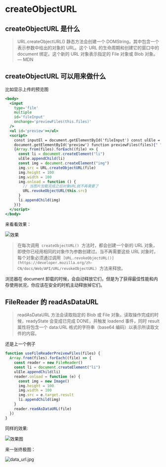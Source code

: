 # createObjectURL

## createObjectURL 是什么

> URL.createObjectURL() 静态方法会创建一个 DOMString，其中包含一个表示参数中给出的对象的 URL。这个 URL 的生命周期和创建它的窗口中的 document 绑定。这个新的 URL 对象表示指定的 File 对象或 Blob 对象。 — MDN

## createObjectURL 可以用来做什么

比如显示上传的预览图

```jsx
<body>
  <input
    type='file'
    multiple
    id='fileInput'
    onchange='previewFiles(this.files)'
  />
  <ul id='preview'></ul>
  <script>
    const inputEl = document.getElementById('fileInput') const ulEle =
    document.getElementById('preview') function previewFiles(files){" "}
    {Array.from(files).forEach((file) => {
      const li = document.createElement("li")
      ulEle.appendChild(li)
      const img = document.createElement("img")
      img.src = URL.createObjectURL(file)
      img.height = 100
      img.width = 100
      img.onload = function () {
        // 当图片加载完成之后对象URL就不再需要了
        URL.revokeObjectURL(this.src)
      }
      li.appendChild(img)
    })}
  </script>
</body>
```

来看看效果：

![效果](/img/createObjectURL/1.png)

> 在每次调用  `createObjectURL()`  方法时，都会创建一个新的 URL 对象，即使你已经用相同的对象作为参数创建过。当不再需要这些 URL 对象时，每个对象必须通过调用  `[URL.revokeObjectURL()](https://developer.mozilla.org/zh-CN/docs/Web/API/URL/revokeObjectURL)`  方法来释放。

浏览器在 document 卸载的时候，会自动释放它们，但是为了获得最佳性能和内存使用状况，你应该在安全的时机主动释放掉它们。

## FileReader 的 readAsDataURL

> readAsDataURL 方法会读取指定的 Blob 或 File 对象。读取操作完成的时候，readyState 会变成已完成 DONE，并触发 loadend 事件，同时 result 属性将包含一个 data:URL 格式的字符串（base64 编码）以表示所读取文件的内容。

还是上一个例子

```jsx
function useFileReaderPreivewFiles(files) {
  Array.from(files).forEach((file) => {
    const reader = new FileReader()
    const li = document.createElement("li")
    ulEle.appendChild(li)
    reader.onload = function (e) {
      const img = new Image()
      img.height = 100
      img.width = 100
      img.src = e.target.result
      li.appendChild(img)
    }
    reader.readAsDataURL(file)
  })
}
```

同样的效果:

![效果图](/img/createObjectURL/2.png)

来一张终极图：

![data_url.jpg](/img/createObjectURL/3.jpg)
